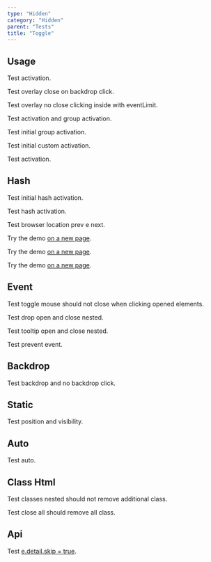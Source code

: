 ```yaml
---
type: "Hidden"
category: "Hidden"
parent: "Tests"
title: "Toggle"
---
```


## Usage

Test activation.

Test overlay close on backdrop click.

Test overlay no close clicking inside with eventLimit.

<demo>
  <demoinline src="demos/components/toggle/usage-self">
  </demoinline>
  <div class="gatsby_demo_item xt-toggle" data-iframe="demos/components/overlay/usage-self">
  </div>
  <demoinline src="demos/components/drop/usage-self">
  </demoinline>
  <demoinline src="demos/components/tooltip/usage-self">
  </demoinline>
</demo>

Test activation and group activation.

<demo>
  <demoinline src="demos/components/toggle/usage-unique">
  </demoinline>
  <demoinline src="demos/components/toggle/usage-unique-groupelements">
  </demoinline>
  <demoinline src="demos/components/toggle/usage-multiple-group">
  </demoinline>
  <demoinline src="demos/components/toggle/usage-multiple-groupelements">
  </demoinline>
</demo>

Test initial group activation.

Test initial custom activation.

<demo>
  <demoinline src="demos/components/toggle/class">
  </demoinline>
  <demoinline src="demos/components/toggle/class-custom">
  </demoinline>
</demo>

Test activation.

<demo>
  <demoinline src="demos/components/tooltip/swap-click">
  </demoinline>
  <demoinline src="demos/components/tooltip/swap-toggle">
  </demoinline>
  <demoinline src="demos/components/tooltip/animation-fast">
  </demoinline>
</demo>

## Hash

Test initial hash activation.

Test hash activation.

Test browser location prev e next.

Try the demo [on a new page](/demos/components/toggle/hash#demo--toggle-hash-2).

Try the demo [on a new page](/demos/components/overlay/hash#demo--overlay-hash).

Try the demo [on a new page](/demos/components/slider/hash#demo--slider-hash-2).

## Event

Test toggle mouse should not close when clicking opened elements.

Test drop open and close nested.

Test tooltip open and close nested.

<demo>
  <demoinline src="demos/components/toggle/event">
  </demoinline>
  <demoinline src="demos/components/drop/event">
  </demoinline>
  <demoinline src="demos/components/tooltip/event">
  </demoinline>
</demo>

Test prevent event.

<demo>
  <demoinline src="demos/components/toggle/prevent-event">
  </demoinline>
  <demoinline src="demos/components/toggle/prevent-event-hover">
  </demoinline>
</demo>

## Backdrop

Test backdrop and no backdrop click.

<demo>
  <demoinline src="demos/components/overlay/variant">
  </demoinline>
  <demoinline src="demos/components/drop/backdrop">
  </demoinline>
  <demoinline src="demos/components/tooltip/backdrop">
  </demoinline>
</demo>

## Static

Test position and visibility.

<demo>
  <demoinline src="demos/components/drop/static">
  </demoinline>
  <demoinline src="demos/components/tooltip/static">
  </demoinline>
</demo>

## Auto

Test auto.

<demo>	
  <demoinline src="demos/components/toggle/auto">
  </demoinline>
</demo>	

## Class Html

Test classes nested should not remove additional class.

Test close all should remove all class.

<demo>
  <demoinline src="demos/components/overlay/class-html">
  </demoinline>
</demo>

## Api

Test [e.detail.skip = true](/components/toggle/api#trigger).
